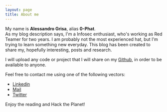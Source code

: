 ```yaml
---
layout: page
title: About me
---
```


My name is **Alessandro Grisa**, alias **0-Phat**.  
As my blog description says, I'm a Infosec enthusiast, who's working as Red Teamer for two years. I am probably not the most experienced hat, but I'm trying to learn something new everyday.
This blog has been created to share my, hopefully interesting, posts and research.

I will upload any code or project that I will share on my [Github](https://github.com/zer0phat), in order to be available to anyone.

Feel free to contact me using one of the following vectors:

* [Linkedin](https://www.linkedin.com/in/alessandro-grisa-5671b5136/)
* [Mail](mailto:zer0phat@protonmail.ch)
* [Twitter](https://twitter.com/zer0phat)

Enjoy the reading and Hack the Planet!
